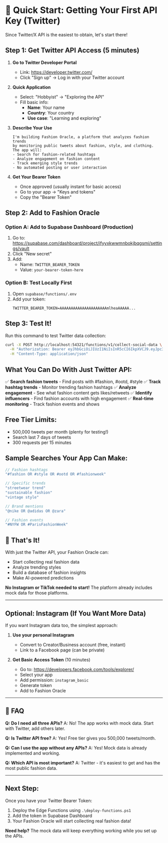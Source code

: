 # 🚀 Quick Start: Getting Your First API Key (Twitter)

Since Twitter/X API is the easiest to obtain, let's start there!

## Step 1: Get Twitter API Access (5 minutes)

1. **Go to Twitter Developer Portal**
   - Link: https://developer.twitter.com/
   - Click "Sign up" → Log in with your Twitter account

2. **Quick Application**
   - Select: "Hobbyist" → "Exploring the API"
   - Fill basic info:
     - **Name**: Your name
     - **Country**: Your country
     - **Use case**: "Learning and exploring"

3. **Describe Your Use**
   ```
   I'm building Fashion Oracle, a platform that analyzes fashion trends
   by monitoring public tweets about fashion, style, and clothing.
   The app will:
   - Search for fashion-related hashtags
   - Analyze engagement on fashion content
   - Track emerging style trends
   - No automated posting or user interaction
   ```

4. **Get Your Bearer Token**
   - Once approved (usually instant for basic access)
   - Go to your app → "Keys and tokens"
   - Copy the "Bearer Token"

## Step 2: Add to Fashion Oracle

### Option A: Add to Supabase Dashboard (Production)
1. Go to: https://supabase.com/dashboard/project/ifyyxkwwmnbokjbqgsmi/settings/vault
2. Click "New secret"
3. Add:
   - Name: `TWITTER_BEARER_TOKEN`
   - Value: `your-bearer-token-here`

### Option B: Test Locally First
1. Open `supabase/functions/.env`
2. Add your token:
   ```env
   TWITTER_BEARER_TOKEN=AAAAAAAAAAAAAAAAAAAAAmlheaAAAAA...
   ```

## Step 3: Test It!

Run this command to test Twitter data collection:

```bash
curl -X POST http://localhost:54321/functions/v1/collect-social-data \
  -H "Authorization: Bearer eyJhbGciOiJIUzI1NiIsInR5cCI6IkpXVCJ9.eyJpc3MiOiJzdXBhYmFzZSIsInJlZiI6ImlmeXl4a3d3bW5ib2tqYnFnc21pIiwicm9sZSI6ImFub24iLCJpYXQiOjE3NTUxNzg2OTUsImV4cCI6MjA3MDc1NDY5NX0.to23KV-wt2NknukM-Zbz-RShKyyZIpwC2DqJqIKgbHA" \
  -H "Content-Type: application/json"
```

## What You Can Do With Just Twitter API:

✅ **Search fashion tweets** - Find posts with #fashion, #ootd, #style
✅ **Track hashtag trends** - Monitor trending fashion hashtags
✅ **Analyze engagement** - See what fashion content gets likes/retweets
✅ **Identify influencers** - Find fashion accounts with high engagement
✅ **Real-time monitoring** - Track fashion events and shows

## Free Tier Limits:
- 500,000 tweets per month (plenty for testing!)
- Search last 7 days of tweets
- 300 requests per 15 minutes

## Sample Searches Your App Can Make:

```javascript
// Fashion hashtags
"#fashion OR #style OR #ootd OR #fashionweek"

// Specific trends
"streetwear trend"
"sustainable fashion"
"vintage style"

// Brand mentions
"@nike OR @adidas OR @zara"

// Fashion events
"#NYFW OR #ParisFashionWeek"
```

## 🎉 That's It!

With just the Twitter API, your Fashion Oracle can:
- Start collecting real fashion data
- Analyze trending styles
- Build a database of fashion insights
- Make AI-powered predictions

**No Instagram or TikTok needed to start!** The platform already includes mock data for those platforms.

---

## Optional: Instagram (If You Want More Data)

If you want Instagram data too, the simplest approach:

1. **Use your personal Instagram**
   - Convert to Creator/Business account (free, instant)
   - Link to a Facebook page (can be private)
   
2. **Get Basic Access Token** (10 minutes)
   - Go to: https://developers.facebook.com/tools/explorer/
   - Select your app
   - Add permission: `instagram_basic`
   - Generate token
   - Add to Fashion Oracle

---

## 🤔 FAQ

**Q: Do I need all three APIs?**
A: No! The app works with mock data. Start with Twitter, add others later.

**Q: Is Twitter API free?**
A: Yes! Free tier gives you 500,000 tweets/month.

**Q: Can I use the app without any APIs?**
A: Yes! Mock data is already implemented and working.

**Q: Which API is most important?**
A: Twitter - it's easiest to get and has the most public fashion data.

---

## Next Step:

Once you have your Twitter Bearer Token:
1. Deploy the Edge Functions using `.\deploy-functions.ps1`
2. Add the token in Supabase Dashboard
3. Your Fashion Oracle will start collecting real fashion data!

**Need help?** The mock data will keep everything working while you set up the APIs.